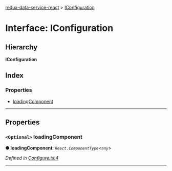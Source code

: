 [redux-data-service-react](../README.md) > [IConfiguration](../interfaces/iconfiguration.md)

# Interface: IConfiguration

## Hierarchy

**IConfiguration**

## Index

### Properties

* [loadingComponent](iconfiguration.md#loadingcomponent)

---

## Properties

<a id="loadingcomponent"></a>

### `<Optional>` loadingComponent

**● loadingComponent**: *`React.ComponentType`<`any`>*

*Defined in [Configure.ts:4](https://github.com/Rediker-Software/redux-data-service-react/blob/18e2d42/src/Configure.ts#L4)*

___

